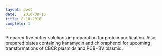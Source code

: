 ```yaml
---
layout: post
date:   2016-08-10
title: 8-10-2016
complete: 1
---
```


Prepared five buffer solutions in preparation for protein purification. 
Also, prepared plates containing kanamycin and chloraphenol for upcoming transformations of CBCR plasmids and PCB+BV plasmid. 